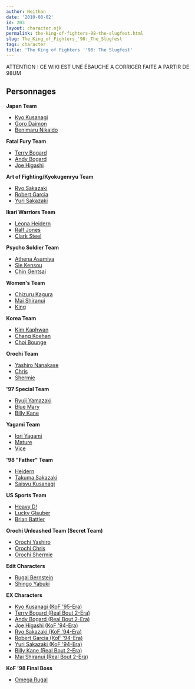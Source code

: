 ```yaml
---
author: Neithan
date: '2010-08-02'
id: 203
layout: character.njk
permalink: the-king-of-fighters-98-the-slugfest.html
slug: The_King_of_Fighters_'98:_The_Slugfest
tags: character
title: 'The King of Fighters ''98: The Slugfest'
---
```


ATTENTION : CE WIKI EST UNE ÉBAUCHE A CORRIGER FAITE A PARTIR DE 98UM

## Personnages

**Japan Team**

- [Kyo Kusanagi](Kyo_Kusanagi_(KoF_'98))
- [Goro Daimon](Goro_Daimon_(KoF_'98))
- [Benimaru Nikaido](Benimaru_Nikaido_(KoF_'98))

**Fatal Fury Team**

- [Terry Bogard](Terry_Bogard_(KoF_'98))
- [Andy Bogard](Andy_Bogard_(KoF_'98))
- [Joe Higashi](Joe_Higashi_(KoF_'98))

**Art of Fighting/Kyokugenryu Team**

- [Ryo Sakazaki](Ryo_Sakazaki_(KoF_'98))
- [Robert Garcia](Robert_Garcia_(KoF_'98))
- [Yuri Sakazaki](Yuri_Sakazaki_(KoF_'98))

**Ikari Warriors Team**

- [Leona Heidern](Leona_Heidern_(KoF_'98))
- [Ralf Jones](Ralf_Jones_(KoF_'98))
- [Clark Steel](Clark_Steele_(KoF_'98))

**Psycho Soldier Team**

- [Athena Asamiya](Athena_Asamiya_(KoF_'98))
- [Sie Kensou](Sie_Kensou_(KoF_'98))
- [Chin Gentsai](Chin_Gentsai_(KoF_'98))

**Women's Team**

- [Chizuru Kagura](Chizuru_Kagura_(KoF_'98))
- [Mai Shiranui](Mai_Shiranui_(KoF_'98))
- [King](King_(KoF_'98))

**Korea Team**

- [Kim Kaphwan](Kim_Kaphwan_(KoF_'98))
- [Chang Koehan](Chang_Koehan_(KoF_'98))
- [Choi Bounge](Choi_Bounge_(KoF_'98))

**Orochi Team**

- [Yashiro Nanakase](Yashiro_Nanakase_(KoF_'98))
- [Chris](Chris_(KoF_'98))
- [Shermie](Shermie_(KoF_'98))

**'97 Special Team**

- [Ryuji Yamazaki](Ryuji_Yamazaki_(KoF_'98))
- [Blue Mary](Blue_Mary_(KoF_'98))
- [Billy Kane](Billy_Kane_(KoF_'98))

**Yagami Team**

- [Iori Yagami](Iori_Yagami_(KoF_'98))
- [Mature](Mature_(KoF_'98))
- [Vice](Vice_(KoF_'98))

**'98 "Father" Team**

- [Heidern](Heidern_(KoF_'98))
- [Takuma Sakazaki](Takuma_Sakazaki_(KoF_'98))
- [Saisyu Kusanagi](Saisyu_Kusanagi_(KoF_'98))

**US Sports Team**

- [Heavy D!](Heavy_D!_(KoF_'98))
- [Lucky Glauber](Lucky_Glauber_(KoF_'98))
- [Brian Battler](Brian_Battler_(KoF_'98))

**Orochi Unleashed Team (Secret Team)**

- [Orochi Yashiro](Orochi_Yashiro_(KoF_'98))
- [Orochi Chris](Orochi_Chris_(KoF_'98))
- [Orochi Shermie](Orochi_Shermie_(KoF_'98))

**Edit Characters**

- [Rugal Bernstein](Rugal_Bernstein_(KoF_'98))
- [Shingo Yabuki](Shingo_Yabuki_(KoF_'98))

**EX Characters**

- [Kyo Kusanagi (KoF
  '95-Era)](Kyo_Kusanagi_(KoF_'95-Era)_(KoF_'98))
- [Terry Bogard (Real Bout
  2-Era)](Terry_Bogard_(Real_Bout_2-Era)_(KoF_'98))
- [Andy Bogard (Real Bout
  2-Era)](Andy_Bogard_(Real_Bout_2_Era)_(KoF_'98))
- [Joe Higashi (KoF
  '94-Era)](Joe_Higashi_(KoF_'94-Era)_(KoF_'98))
- [Ryo Sakazaki (KoF
  '94-Era)](Ryo_Sakazaki_(KoF_'94-Era)_(KoF_'98))
- [Robert Garcia (KoF
  '94-Era)](Robert_Garcia_(KoF_'94-Era)_(KoF_'98))
- [Yuri Sakazaki (KoF
  '94-Era)](Yuri_Sakazaki_(KoF_'94-Era)_(KoF_'98))
- [Billy Kane (Real Bout
  2-Era)](Billy_Kane_(Real_Bout_2-Era)_(KoF_'98))
- [Mai Shiranui (Real Bout
  2-Era)](Mai_Shiranui_(Real_Bout_2-Era)_(KoF_'98))

**KoF '98 Final Boss**

- [Omega Rugal](Omega_Rugal_(KoF_'98))